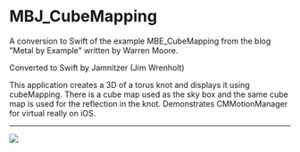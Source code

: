 # MBJ_CubeMapping

A conversion to Swift of the example MBE_CubeMapping from the blog "Metal by Example" written by Warren Moore.

Converted to Swift by Jamnitzer (Jim Wrenholt)

This application creates a 3D of a torus knot and displays it using cubeMapping. There is a cube map used as the sky box and the same cube map is used for the reflection in the knot.  Demonstrates CMMotionManager for virtual really on iOS.

***


![](https://raw.githubusercontent.com/Jamnitzer/MBJ_CubeMapping/master/screen.png)
